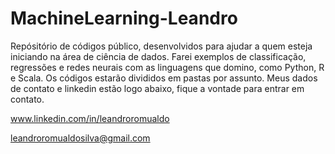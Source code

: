 # MachineLearning-Leandro

Repósitório de códigos público, desenvolvidos para ajudar a quem esteja iniciando na área de ciência de dados.
Farei exemplos de classificação, regressões e redes neurais com as linguagens que domino, como Python, R e Scala.
Os códigos estarão divididos em pastas por assunto.
Meus dados de contato e linkedin estão logo abaixo, fique a vontade para entrar em contato.

www.linkedin.com/in/leandroromualdo

leandroromualdosilva@gmail.com
